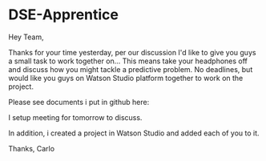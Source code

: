# DSE-Apprentice

Hey Team,

Thanks for your time yesterday, per our discussion I'd like to give you guys a small task to work together on... This means take your headphones off and discuss how you might tackle a predictive problem. No deadlines, but would like you guys on Watson Studio platform together to work on the project.

Please see documents i put in github here:

I setup meeting for tomorrow to discuss.

In addition, i created a project in Watson Studio and added each of you to it.

Thanks,
Carlo
